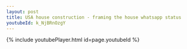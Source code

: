 ```yaml
---
layout: post
title: USA house construction - framing the house whatsapp status
youtubeId: k_NjBRnOzgY
---
```


{% include youtubePlayer.html id=page.youtubeId %}
